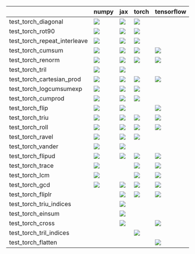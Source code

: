 |                              | numpy                                                                                                                                                                                  | jax                                                                                                                                                                                    | torch                                                                                                                                                                                  | tensorflow                                                                                                                                                                             |
|:-----------------------------|:---------------------------------------------------------------------------------------------------------------------------------------------------------------------------------------|:---------------------------------------------------------------------------------------------------------------------------------------------------------------------------------------|:---------------------------------------------------------------------------------------------------------------------------------------------------------------------------------------|:---------------------------------------------------------------------------------------------------------------------------------------------------------------------------------------|
| test_torch_diagonal          | <a href="https://github.com/unifyai/ivy/actions/runs/3620440888/jobs/6102756776" rel="noopener noreferrer" target="_blank"><img src=https://img.shields.io/badge/-failure-red></a>     | <a href="https://github.com/unifyai/ivy/actions/runs/3620446445/jobs/6102746452" rel="noopener noreferrer" target="_blank"><img src=https://img.shields.io/badge/-success-success></a> | <a href="https://github.com/unifyai/ivy/actions/runs/3620440888/jobs/6102729989" rel="noopener noreferrer" target="_blank"><img src=https://img.shields.io/badge/-failure-red></a>     |                                                                                                                                                                                        |
| test_torch_rot90             | <a href="https://github.com/unifyai/ivy/actions/runs/3724860457/jobs/6317305709" rel="noopener noreferrer" target="_blank"><img src=https://img.shields.io/badge/-success-success></a> | <a href="https://github.com/unifyai/ivy/actions/runs/3648766194/jobs/6162571089" rel="noopener noreferrer" target="_blank"><img src=https://img.shields.io/badge/-success-success></a> | <a href="https://github.com/unifyai/ivy/actions/runs/3620440888/jobs/6102748913" rel="noopener noreferrer" target="_blank"><img src=https://img.shields.io/badge/-success-success></a> |                                                                                                                                                                                        |
| test_torch_repeat_interleave | <a href="https://github.com/unifyai/ivy/actions/runs/3661530692/jobs/6189823594" rel="noopener noreferrer" target="_blank"><img src=https://img.shields.io/badge/-success-success></a> | <a href="https://github.com/unifyai/ivy/actions/runs/3659115788/jobs/6184750340" rel="noopener noreferrer" target="_blank"><img src=https://img.shields.io/badge/-success-success></a> | <a href="https://github.com/unifyai/ivy/actions/runs/3620440888/jobs/6102744296" rel="noopener noreferrer" target="_blank"><img src=https://img.shields.io/badge/-success-success></a> |                                                                                                                                                                                        |
| test_torch_cumsum            | <a href="https://github.com/unifyai/ivy/actions/runs/3620440888/jobs/6102745313" rel="noopener noreferrer" target="_blank"><img src=https://img.shields.io/badge/-failure-red></a>     | <a href="https://github.com/unifyai/ivy/actions/runs/3620446445/jobs/6102712216" rel="noopener noreferrer" target="_blank"><img src=https://img.shields.io/badge/-success-success></a> | <a href="https://github.com/unifyai/ivy/actions/runs/3620440888/jobs/6102751132" rel="noopener noreferrer" target="_blank"><img src=https://img.shields.io/badge/-failure-red></a>     | <a href="https://github.com/unifyai/ivy/actions/runs/3620440888/jobs/6102754561" rel="noopener noreferrer" target="_blank"><img src=https://img.shields.io/badge/-success-success></a> |
| test_torch_renorm            | <a href="https://github.com/unifyai/ivy/actions/runs/3728734852/jobs/6323997666" rel="noopener noreferrer" target="_blank"><img src=https://img.shields.io/badge/-failure-red></a>     | <a href="https://github.com/unifyai/ivy/actions/runs/3725564792/jobs/6318457901" rel="noopener noreferrer" target="_blank"><img src=https://img.shields.io/badge/-failure-red></a>     | <a href="https://github.com/unifyai/ivy/actions/runs/3725564792/jobs/6318453048" rel="noopener noreferrer" target="_blank"><img src=https://img.shields.io/badge/-failure-red></a>     | <a href="https://github.com/unifyai/ivy/actions/runs/3725564792/jobs/6318456724" rel="noopener noreferrer" target="_blank"><img src=https://img.shields.io/badge/-success-success></a> |
| test_torch_tril              | <a href="https://github.com/unifyai/ivy/actions/runs/3620440888/jobs/6102745313" rel="noopener noreferrer" target="_blank"><img src=https://img.shields.io/badge/-success-success></a> | <a href="https://github.com/unifyai/ivy/actions/runs/3620446445/jobs/6102746452" rel="noopener noreferrer" target="_blank"><img src=https://img.shields.io/badge/-success-success></a> |                                                                                                                                                                                        |                                                                                                                                                                                        |
| test_torch_cartesian_prod    | <a href="https://github.com/unifyai/ivy/actions/runs/3717308442/jobs/6304532444" rel="noopener noreferrer" target="_blank"><img src=https://img.shields.io/badge/-success-success></a> | <a href="https://github.com/unifyai/ivy/actions/runs/3725485852/jobs/6318320148" rel="noopener noreferrer" target="_blank"><img src=https://img.shields.io/badge/-success-success></a> | <a href="https://github.com/unifyai/ivy/actions/runs/3721076074/jobs/6310979927" rel="noopener noreferrer" target="_blank"><img src=https://img.shields.io/badge/-success-success></a> | <a href="null" rel="noopener noreferrer" target="_blank"><img src=https://img.shields.io/badge/-success-success></a>                                                                   |
| test_torch_logcumsumexp      | <a href="https://github.com/unifyai/ivy/actions/runs/3620440888/jobs/6102758908" rel="noopener noreferrer" target="_blank"><img src=https://img.shields.io/badge/-success-success></a> | <a href="https://github.com/unifyai/ivy/actions/runs/3661530692/jobs/6189823594" rel="noopener noreferrer" target="_blank"><img src=https://img.shields.io/badge/-success-success></a> | <a href="https://github.com/unifyai/ivy/actions/runs/3620440888/jobs/6102747507" rel="noopener noreferrer" target="_blank"><img src=https://img.shields.io/badge/-success-success></a> |                                                                                                                                                                                        |
| test_torch_cumprod           | <a href="https://github.com/unifyai/ivy/actions/runs/3712324937/jobs/6293730854" rel="noopener noreferrer" target="_blank"><img src=https://img.shields.io/badge/-success-success></a> | <a href="https://github.com/unifyai/ivy/actions/runs/3620440888/jobs/6102726977" rel="noopener noreferrer" target="_blank"><img src=https://img.shields.io/badge/-success-success></a> | <a href="https://github.com/unifyai/ivy/actions/runs/3620440888/jobs/6102690317" rel="noopener noreferrer" target="_blank"><img src=https://img.shields.io/badge/-success-success></a> |                                                                                                                                                                                        |
| test_torch_flip              | <a href="https://github.com/unifyai/ivy/actions/runs/3620440888/jobs/6102728822" rel="noopener noreferrer" target="_blank"><img src=https://img.shields.io/badge/-success-success></a> | <a href="https://github.com/unifyai/ivy/actions/runs/3620440888/jobs/6102727554" rel="noopener noreferrer" target="_blank"><img src=https://img.shields.io/badge/-success-success></a> |                                                                                                                                                                                        | <a href="https://github.com/unifyai/ivy/actions/runs/3651884923/jobs/6169630380" rel="noopener noreferrer" target="_blank"><img src=https://img.shields.io/badge/-success-success></a> |
| test_torch_triu              | <a href="https://github.com/unifyai/ivy/actions/runs/3620446445/jobs/6102712216" rel="noopener noreferrer" target="_blank"><img src=https://img.shields.io/badge/-success-success></a> | <a href="https://github.com/unifyai/ivy/actions/runs/3620440888/jobs/6102754561" rel="noopener noreferrer" target="_blank"><img src=https://img.shields.io/badge/-success-success></a> | <a href="https://github.com/unifyai/ivy/actions/runs/3620440888/jobs/6102742860" rel="noopener noreferrer" target="_blank"><img src=https://img.shields.io/badge/-success-success></a> | <a href="https://github.com/unifyai/ivy/actions/runs/3620440888/jobs/6102744296" rel="noopener noreferrer" target="_blank"><img src=https://img.shields.io/badge/-success-success></a> |
| test_torch_roll              | <a href="null" rel="noopener noreferrer" target="_blank"><img src=https://img.shields.io/badge/-success-success></a>                                                                   | <a href="https://github.com/unifyai/ivy/actions/runs/3620440888/jobs/6102732319" rel="noopener noreferrer" target="_blank"><img src=https://img.shields.io/badge/-success-success></a> | <a href="https://github.com/unifyai/ivy/actions/runs/3620440888/jobs/6102756776" rel="noopener noreferrer" target="_blank"><img src=https://img.shields.io/badge/-success-success></a> | <a href="null" rel="noopener noreferrer" target="_blank"><img src=https://img.shields.io/badge/-success-success></a>                                                                   |
| test_torch_ravel             | <a href="https://github.com/unifyai/ivy/actions/runs/3620446445/jobs/6102712216" rel="noopener noreferrer" target="_blank"><img src=https://img.shields.io/badge/-success-success></a> | <a href="https://github.com/unifyai/ivy/actions/runs/3620440888/jobs/6102730981" rel="noopener noreferrer" target="_blank"><img src=https://img.shields.io/badge/-success-success></a> | <a href="https://github.com/unifyai/ivy/actions/runs/3620440888/jobs/6102729989" rel="noopener noreferrer" target="_blank"><img src=https://img.shields.io/badge/-success-success></a> |                                                                                                                                                                                        |
| test_torch_vander            | <a href="https://github.com/unifyai/ivy/actions/runs/3620440888/jobs/6102730981" rel="noopener noreferrer" target="_blank"><img src=https://img.shields.io/badge/-success-success></a> | <a href="https://github.com/unifyai/ivy/actions/runs/3620440888/jobs/6102753422" rel="noopener noreferrer" target="_blank"><img src=https://img.shields.io/badge/-success-success></a> |                                                                                                                                                                                        |                                                                                                                                                                                        |
| test_torch_flipud            | <a href="https://github.com/unifyai/ivy/actions/runs/3706928078/jobs/6282737098" rel="noopener noreferrer" target="_blank"><img src=https://img.shields.io/badge/-failure-red></a>     | <a href="https://github.com/unifyai/ivy/actions/runs/3620446445/jobs/6102712216" rel="noopener noreferrer" target="_blank"><img src=https://img.shields.io/badge/-success-success></a> | <a href="https://github.com/unifyai/ivy/actions/runs/3722912694/jobs/6314101455" rel="noopener noreferrer" target="_blank"><img src=https://img.shields.io/badge/-failure-red></a>     | <a href="https://github.com/unifyai/ivy/actions/runs/3620446445/jobs/6102712216" rel="noopener noreferrer" target="_blank"><img src=https://img.shields.io/badge/-success-success></a> |
| test_torch_trace             | <a href="https://github.com/unifyai/ivy/actions/runs/3669416978/jobs/6203232433" rel="noopener noreferrer" target="_blank"><img src=https://img.shields.io/badge/-success-success></a> |                                                                                                                                                                                        | <a href="https://github.com/unifyai/ivy/actions/runs/3719827716/jobs/6308925695" rel="noopener noreferrer" target="_blank"><img src=https://img.shields.io/badge/-failure-red></a>     | <a href="https://github.com/unifyai/ivy/actions/runs/3620440888/jobs/6102690317" rel="noopener noreferrer" target="_blank"><img src=https://img.shields.io/badge/-success-success></a> |
| test_torch_lcm               | <a href="https://github.com/unifyai/ivy/actions/runs/3726890149/jobs/6320626144" rel="noopener noreferrer" target="_blank"><img src=https://img.shields.io/badge/-success-success></a> |                                                                                                                                                                                        | <a href="https://github.com/unifyai/ivy/actions/runs/3722517110/jobs/6313409556" rel="noopener noreferrer" target="_blank"><img src=https://img.shields.io/badge/-success-success></a> | <a href="https://github.com/unifyai/ivy/actions/runs/3620440888/jobs/6102751132" rel="noopener noreferrer" target="_blank"><img src=https://img.shields.io/badge/-success-success></a> |
| test_torch_gcd               | <a href="https://github.com/unifyai/ivy/actions/runs/3694948975/jobs/6256748060" rel="noopener noreferrer" target="_blank"><img src=https://img.shields.io/badge/-success-success></a> | <a href="https://github.com/unifyai/ivy/actions/runs/3694948975/jobs/6256748060" rel="noopener noreferrer" target="_blank"><img src=https://img.shields.io/badge/-success-success></a> | <a href="https://github.com/unifyai/ivy/actions/runs/3694948975/jobs/6256748060" rel="noopener noreferrer" target="_blank"><img src=https://img.shields.io/badge/-success-success></a> | <a href="https://github.com/unifyai/ivy/actions/runs/3705552095/jobs/6279604653" rel="noopener noreferrer" target="_blank"><img src=https://img.shields.io/badge/-success-success></a> |
| test_torch_fliplr            |                                                                                                                                                                                        | <a href="https://github.com/unifyai/ivy/actions/runs/3620440888/jobs/6102747507" rel="noopener noreferrer" target="_blank"><img src=https://img.shields.io/badge/-success-success></a> | <a href="https://github.com/unifyai/ivy/actions/runs/3620440888/jobs/6102757939" rel="noopener noreferrer" target="_blank"><img src=https://img.shields.io/badge/-success-success></a> | <a href="https://github.com/unifyai/ivy/actions/runs/3620440888/jobs/6102751132" rel="noopener noreferrer" target="_blank"><img src=https://img.shields.io/badge/-success-success></a> |
| test_torch_triu_indices      |                                                                                                                                                                                        | <a href="https://github.com/unifyai/ivy/actions/runs/3620440888/jobs/6102757939" rel="noopener noreferrer" target="_blank"><img src=https://img.shields.io/badge/-success-success></a> |                                                                                                                                                                                        |                                                                                                                                                                                        |
| test_torch_einsum            |                                                                                                                                                                                        | <a href="null" rel="noopener noreferrer" target="_blank"><img src=https://img.shields.io/badge/-success-success></a>                                                                   |                                                                                                                                                                                        |                                                                                                                                                                                        |
| test_torch_cross             |                                                                                                                                                                                        | <a href="https://github.com/unifyai/ivy/actions/runs/3694948975/jobs/6256752134" rel="noopener noreferrer" target="_blank"><img src=https://img.shields.io/badge/-success-success></a> |                                                                                                                                                                                        | <a href="https://github.com/unifyai/ivy/actions/runs/3620440888/jobs/6102756776" rel="noopener noreferrer" target="_blank"><img src=https://img.shields.io/badge/-success-success></a> |
| test_torch_tril_indices      |                                                                                                                                                                                        |                                                                                                                                                                                        | <a href="https://github.com/unifyai/ivy/actions/runs/3620440888/jobs/6102755826" rel="noopener noreferrer" target="_blank"><img src=https://img.shields.io/badge/-success-success></a> |                                                                                                                                                                                        |
| test_torch_flatten           |                                                                                                                                                                                        |                                                                                                                                                                                        |                                                                                                                                                                                        | <a href="https://github.com/unifyai/ivy/actions/runs/3667398649/jobs/6199837900" rel="noopener noreferrer" target="_blank"><img src=https://img.shields.io/badge/-success-success></a> |